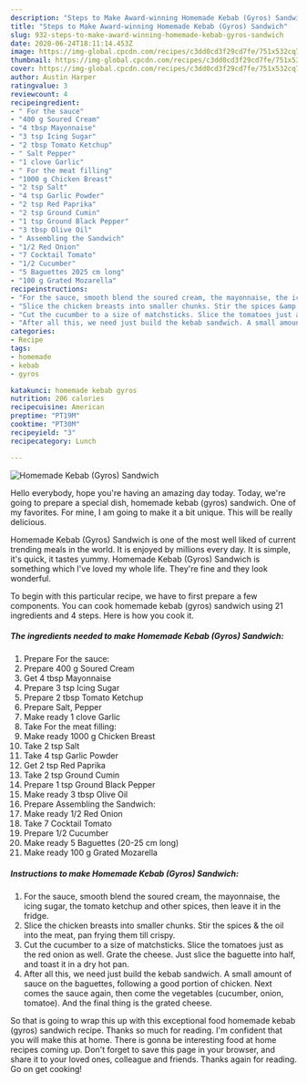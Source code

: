 ```yaml
---
description: "Steps to Make Award-winning Homemade Kebab (Gyros) Sandwich"
title: "Steps to Make Award-winning Homemade Kebab (Gyros) Sandwich"
slug: 932-steps-to-make-award-winning-homemade-kebab-gyros-sandwich
date: 2020-06-24T18:11:14.453Z
image: https://img-global.cpcdn.com/recipes/c3dd0cd3f29cd7fe/751x532cq70/homemade-kebab-gyros-sandwich-recipe-main-photo.jpg
thumbnail: https://img-global.cpcdn.com/recipes/c3dd0cd3f29cd7fe/751x532cq70/homemade-kebab-gyros-sandwich-recipe-main-photo.jpg
cover: https://img-global.cpcdn.com/recipes/c3dd0cd3f29cd7fe/751x532cq70/homemade-kebab-gyros-sandwich-recipe-main-photo.jpg
author: Austin Harper
ratingvalue: 3
reviewcount: 4
recipeingredient:
- " For the sauce"
- "400 g Soured Cream"
- "4 tbsp Mayonnaise"
- "3 tsp Icing Sugar"
- "2 tbsp Tomato Ketchup"
- " Salt Pepper"
- "1 clove Garlic"
- " For the meat filling"
- "1000 g Chicken Breast"
- "2 tsp Salt"
- "4 tsp Garlic Powder"
- "2 tsp Red Paprika"
- "2 tsp Ground Cumin"
- "1 tsp Ground Black Pepper"
- "3 tbsp Olive Oil"
- " Assembling the Sandwich"
- "1/2 Red Onion"
- "7 Cocktail Tomato"
- "1/2 Cucumber"
- "5 Baguettes 2025 cm long"
- "100 g Grated Mozarella"
recipeinstructions:
- "For the sauce, smooth blend the soured cream, the mayonnaise, the icing sugar, the tomato ketchup and other spices, then leave it in the fridge."
- "Slice the chicken breasts into smaller chunks. Stir the spices &amp; the oil into the meat, pan frying them till crispy."
- "Cut the cucumber to a size of matchsticks. Slice the tomatoes just as the red onion as well. Grate the cheese. Just slice the baguette into half, and toast it in a dry hot pan."
- "After all this, we need just build the kebab sandwich. A small amount of sauce on the baguettes, following a good portion of chicken. Next comes the sauce again, then come the vegetables (cucumber, onion, tomatoe). And the final thing is the grated cheese."
categories:
- Recipe
tags:
- homemade
- kebab
- gyros

katakunci: homemade kebab gyros 
nutrition: 206 calories
recipecuisine: American
preptime: "PT19M"
cooktime: "PT30M"
recipeyield: "3"
recipecategory: Lunch

---
```



![Homemade Kebab (Gyros) Sandwich](https://img-global.cpcdn.com/recipes/c3dd0cd3f29cd7fe/751x532cq70/homemade-kebab-gyros-sandwich-recipe-main-photo.jpg)

Hello everybody, hope you're having an amazing day today. Today, we're going to prepare a special dish, homemade kebab (gyros) sandwich. One of my favorites. For mine, I am going to make it a bit unique. This will be really delicious.

Homemade Kebab (Gyros) Sandwich is one of the most well liked of current trending meals in the world. It is enjoyed by millions every day. It is simple, it's quick, it tastes yummy. Homemade Kebab (Gyros) Sandwich is something which I've loved my whole life. They're fine and they look wonderful.




To begin with this particular recipe, we have to first prepare a few components. You can cook homemade kebab (gyros) sandwich using 21 ingredients and 4 steps. Here is how you cook it.

<!--inarticleads1-->

##### The ingredients needed to make Homemade Kebab (Gyros) Sandwich:

1. Prepare  For the sauce:
1. Prepare 400 g Soured Cream
1. Get 4 tbsp Mayonnaise
1. Prepare 3 tsp Icing Sugar
1. Prepare 2 tbsp Tomato Ketchup
1. Prepare  Salt, Pepper
1. Make ready 1 clove Garlic
1. Take  For the meat filling:
1. Make ready 1000 g Chicken Breast
1. Take 2 tsp Salt
1. Take 4 tsp Garlic Powder
1. Get 2 tsp Red Paprika
1. Take 2 tsp Ground Cumin
1. Prepare 1 tsp Ground Black Pepper
1. Make ready 3 tbsp Olive Oil
1. Prepare  Assembling the Sandwich:
1. Make ready 1/2 Red Onion
1. Take 7 Cocktail Tomato
1. Prepare 1/2 Cucumber
1. Make ready 5 Baguettes (20-25 cm long)
1. Make ready 100 g Grated Mozarella




<!--inarticleads2-->

##### Instructions to make Homemade Kebab (Gyros) Sandwich:

1. For the sauce, smooth blend the soured cream, the mayonnaise, the icing sugar, the tomato ketchup and other spices, then leave it in the fridge.
1. Slice the chicken breasts into smaller chunks. Stir the spices &amp; the oil into the meat, pan frying them till crispy.
1. Cut the cucumber to a size of matchsticks. Slice the tomatoes just as the red onion as well. Grate the cheese. Just slice the baguette into half, and toast it in a dry hot pan.
1. After all this, we need just build the kebab sandwich. A small amount of sauce on the baguettes, following a good portion of chicken. Next comes the sauce again, then come the vegetables (cucumber, onion, tomatoe). And the final thing is the grated cheese.




So that is going to wrap this up with this exceptional food homemade kebab (gyros) sandwich recipe. Thanks so much for reading. I'm confident that you will make this at home. There is gonna be interesting food at home recipes coming up. Don't forget to save this page in your browser, and share it to your loved ones, colleague and friends. Thanks again for reading. Go on get cooking!
